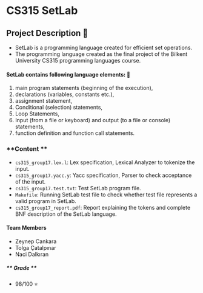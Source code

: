 # **CS315 SetLab**

## **Project Description** :checkered_flag:

* SetLab is a programming language created for efficient set operations. 
* The programming language created as the final project of the Bilkent University CS315 programming languages course. 

#### **SetLab contains following language elements:** :pencil:

1. main program statements (beginning of the execution),
2. declarations (variables, constants etc.),
3. assignment statement,
4. Conditional (selection) statements,
5. Loop Statements,
6. Input (from a file or keyboard) and output (to a file or console) statements,
7. function definition and function call statements.

### **Content **

* `cs315_group17.lex.l`: Lex specification, Lexical Analyzer to tokenize the input.
* `cs315_group17.yacc.y`: Yacc specification, Parser to check acceptance of the input.
* `cs315_group17.test.txt`: Test SetLab program file.
* `Makefile`: Running SetLab test file to check whether test file represents a valid program in SetLab.
* `cs315_group17_report.pdf`: Report explaining the tokens and complete BNF description of the SetLab language.


#### **Team Members**

* Zeynep Cankara 
* Tolga Çatalpınar
* Naci Dalkıran 
 
 ##### ** Grade **
 - 98/100 :star: